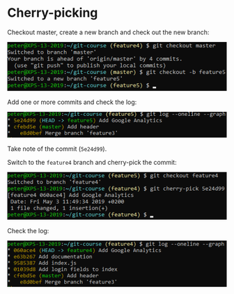 # Cherry-picking

Checkout master, create a new branch and check out the new branch:

![Preparation](../../img/git-cherry-pick-1.png)

Add one or more commits and check the log:

![Adding commits](../../img/git-cherry-pick-2.png)

Take note of the commit (`5e24d99`).

Switch to the `feature4` branch and cherry-pick the commit:

![Preparation](../../img/git-cherry-pick-3.png)
 
Check the log:

![Preparation](../../img/git-cherry-pick-4.png)
